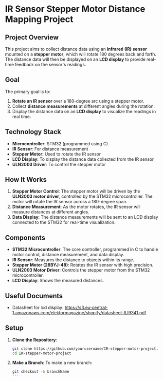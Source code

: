 # IR Sensor Stepper Motor Distance Mapping Project

## Project Overview

This project aims to collect distance data using an **infrared (IR) sensor** mounted on a **stepper motor**, which will rotate 180 degrees back and forth. The distance data will then be displayed on an **LCD display** to provide real-time feedback on the sensor's readings.

## Goal

The primary goal is to:

1. **Rotate an IR sensor** over a 180-degree arc using a stepper motor.
2. Collect **distance measurements** at different angles during the rotation.
3. Display the distance data on an **LCD display** to visualize the readings in real time.

## Technology Stack

- **Microcontroller**: STM32 (programmed using C)
- **IR Sensor**: For distance measurement
- **Stepper Motor**: Used to rotate the IR sensor
- **LCD Display**: To display the distance data collected from the IR sensor
- **ULN2003 Driver**: To control the stepper motor

## How It Works

1. **Stepper Motor Control**: The stepper motor will be driven by the **ULN2003 motor driver**, controlled by the STM32 microcontroller. The motor will rotate the IR sensor across a 180-degree span.
2. **Distance Measurement**: As the motor rotates, the IR sensor will measure distances at different angles.
3. **Data Display**: The distance measurements will be sent to an LCD display connected to the STM32 for real-time visualization.

## Components

- **STM32 Microcontroller**: The core controller, programmed in C to handle motor control, distance measurement, and data display.
- **IR Sensor**: Measures the distance to objects within its range.
- **Stepper Motor (28BYJ-48)**: Rotates the IR sensor with high precision.
- **ULN2003 Motor Driver**: Controls the stepper motor from the STM32 microcontroller.
- **LCD Display**: Shows the measured distances.

## Useful Documents
- Datasheet for lcd display: https://s3.eu-central-1.amazonaws.com/elektormagazine/shopify/datasheet-ILI9341.pdf

## Setup

1. **Clone the Repository**:
   ```bash
   git clone https://github.com/yourusername/IR-stepper-motor-project.git
   cd IR-stepper-motor-project
2. **Make a Branch**:
   To make a new branch:
   ```bash
   git checkout -b branchName
   '''
   
